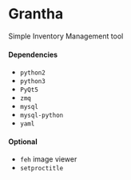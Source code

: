 # Grantha
Simple Inventory Management tool
​
#### Dependencies

* `python2`
* `python3`
* `PyQt5`
* `zmq`
* `mysql`
* `mysql-python`
* `yaml`

#### Optional

* `feh` image viewer
* `setproctitle`
